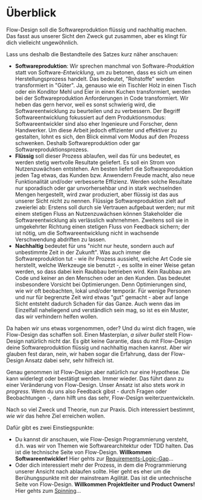 # Überblick
Flow-Design soll die Softwareproduktion flüssig und nachhaltig machen. Das fasst aus unserer Sicht den Zweck gut zusammen, aber es klingt für dich vielleicht ungewöhnlich.

Lass uns deshalb die Bestandteile des Satzes kurz näher anschauen:

* **Softwareproduktion**: Wir sprechen manchmal von Software-_Produktion_ statt von Software-_Entwicklung_, um zu betonen, dass es sich um einen Herstellungsprozess handelt. Das bedeutet, "Rohstoffe" werden transformiert in "Güter". Ja, genauso wie ein Tischler Holz in einen Tisch oder ein Konditor Mehl und Eier in einen Kuchen transformiert, werden bei der Softwareproduktion Anforderungen in Code transformiert. Wir heben das gern hervor, weil es sonst schwierig wird, die Softwareentwicklung zu beurteilen und zu verbessern. Der Begriff Softwareentwicklung fokussiert auf dem Produktionsmodus: Softwareentwickler sind also eher Ingenieure und Forscher, denn Handwerker. Um diese Arbeit jedoch effizienter und effektiver zu gestalten, lohnt es sich, den Blick einmal vom Modus auf den Prozess schwenken. Deshalb Softwareproduktion oder gar Softwareproduktionsprozess.
* **Flüssig** soll dieser Prozess ablaufen, weil das für uns bedeutet, es werden stetig wertvolle Resultate geliefert. Es soll ein Strom von Nutzenzuwächsen entstehen. Am besten liefert die Softwareproduktion jeden Tag etwas, das Kunden bzw. Anwendern Freude macht, also neue Funktionalität und/oder verbesserte Effizienz. Werden solche Resultate nur sporadisch oder gar unvorhersehbar und in stark wechselnden Mengen hergestellt, wird zwar produziert, aber flüssig ist das aus unserer Sicht nicht zu nennen. Flüssige Softwareproduktion zielt auf zweierlei ab: Erstens soll durch sie Vertrauen aufgebaut werden; nur mit einem stetigen Fluss an Nutzenzuwächsen können Stakeholder die Softwareentwicklung als verlässlich wahrnehmen. Zweitens soll sie in umgekehrter Richtung einen stetigen Fluss von Feedback sichern; der ist nötig, um die Softwareentwicklung nicht in wachsende Verschwendung abdriften zu lassen.
* **Nachhaltig** bedeutet für uns "nicht nur heute, sondern auch auf unbestimmte Zeit in der Zukunft". Was auch immer die Softwareproduktion tut - wie ihr Prozess aussieht, welche Art Code sie herstellt, welche Werkzeuge sie benutzt -, es sollte in einer Weise getan werden, so dass dabei kein Raubbau betrieben wird. Kein Raubbau am Code und keiner an den Menschen oder an den Kunden. Das bedeutet insbesondere Vorsicht bei Optimierungen. Denn Optimierungen sind, wie wir oft beobachten, lokal und/oder temporär. Für wenige Personen und nur für begrenzte Zeit wird etwas "gut" gemacht - aber auf lange Sicht entsteht dadurch Schaden für das Ganze. Auch wenn das im Einzelfall naheliegend und verständlich sein mag, so ist es ein Muster, das wir verhindern helfen wollen.

Da haben wir uns etwas vorgenommen, oder? Und du wirst dich fragen, wie Flow-Design das schaffen soll. Einen Masterplan, _a silver bullet_ stellt Flow-Design natürlich nicht dar. Es gibt keine Garantie, dass du mit Flow-Design deine Softwareproduktion flüssig und nachhaltig machen kannst. Aber wir glauben fest daran, nein, wir haben sogar die Erfahrung, dass der Flow-Design Ansatz dabei sehr, sehr hilfreich ist.

Genau genommen ist Flow-Design aber natürlich nur eine Hypothese. Die kann widerlegt oder bestätigt werden. Immer wieder. Das führt dann zu einer Veränderung von Flow-Design. Unser Ansatz ist also stets _work in progress_. Wenn du uns also Feedback gibst - durch Fragen oder Beobachtungen -, dann hilft uns das sehr, Flow-Design weiterzuentwickeln.

Nach so viel Zweck und Theorie, nun zur Praxis. Dich interessiert bestimmt, _wie_ wir das hehre Ziel erreichen wollen.

Dafür gibt es zwei Einstiegspunkte:

* Du kannst dir anschauen, wie Flow-Design Programmierung versteht, d.h. was wir von Themen wie Softwarearchitektur oder TDD halten. Das ist die technische Seite von Flow-Design. **Willkommen Softwareentwickler!** Hier gehts zur [Requirements-Logic-Gap](requirements-logic-gap/README.md)...
* Oder dich interessiert mehr der Prozess, in dem die Programmierung unserer Ansicht nach ablaufen sollte. Hier geht es eher um die Berühungspunkte mit der mainstream Agilität. Das ist die untechnische Seite von Flow-Design. **Willkommen Projektleiter und Product Owners!** Hier gehts zum [Spinning](spinning/README.md)...
